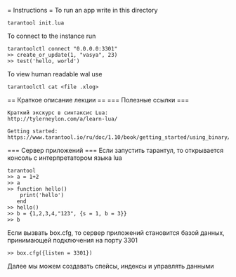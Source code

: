 = Instructions =
To run an app write in this directory

```
tarantool init.lua
```

To connect to the instance run 
```
tarantoolctl connect "0.0.0.0:3301"
>> create_or_update(1, "vasya", 23)
>> test('hello, world')
```

To view human readable wal use
```
tarantoolctl cat <file .xlog>
```

== Краткое описание лекции ==
=== Полезные ссылки ===
```
Краткий экскурс в синтаксис Lua:
http://tylerneylon.com/a/learn-lua/

Getting started:
https://www.tarantool.io/ru/doc/1.10/book/getting_started/using_binary/
```

=== Сервер приложений ===
Если запустить тарантул, то открывается консоль с интерпретатором языка lua

```
tarantool
>> a = 1+2
>> a
>> function hello() 
    print('hello')
   end
>> hello()
>> b = {1,2,3,4,"123", {s = 1, b = 3}}
>> b
```

Если вызвать box.cfg, то сервер приложений становится базой данных, 
принимающей подключения на порту 3301

```
>> box.cfg({listen = 3301})
```
Далее мы можем создавать спейсы, индексы и управлять данными

